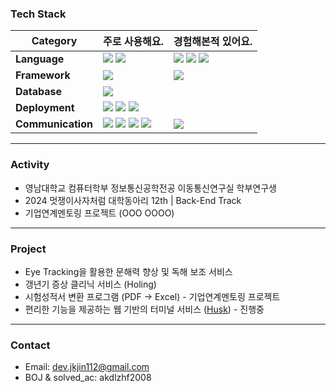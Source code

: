 ### Tech Stack
| Category                 | 주로 사용해요.                                                                                                                                                                                          | 경험해본적 있어요.                                                                                                                                                                     |
|--------------------------|--------------------------------------------------------------------------------------------------------------------------------------------------------------------------------------------------------|-----------------------------------------------------------------------------------------------------------------------------------------------------------------------------------|
| **Language** | <img src="https://img.shields.io/badge/java-007396?style=for-the-badge&logo=java&logoColor=white"> <img src="https://img.shields.io/badge/python-3776AB?style=for-the-badge&logo=python&logoColor=white"> | <img src="https://img.shields.io/badge/c-A8B9CC?style=for-the-badge&logo=c&logoColor=white"> <img src="https://img.shields.io/badge/c++-00599C?style=for-the-badge&logo=c%2B%2B&logoColor=white"> <img src="https://img.shields.io/badge/javascript-F7DF1E?style=for-the-badge&logo=javascript&logoColor=black">  |
| **Framework** | <img src="https://img.shields.io/badge/springboot-6DB33F?style=for-the-badge&logo=springboot&logoColor=white"> | <img src="https://img.shields.io/badge/node.js-339933?style=for-the-badge&logo=Node.js&logoColor=white"> |
| **Database** | <img src="https://img.shields.io/badge/mysql-4479A1?style=for-the-badge&logo=mysql&logoColor=white"> | |
| **Deployment** | <img src="https://img.shields.io/badge/GitHub Actions-2088FF?style=for-the-badge&logo=GitHub Actions&logoColor=white"> <img src="https://img.shields.io/badge/amazon-FF9900?style=for-the-badge&logo=amazon&logoColor=white"> <img src="https://img.shields.io/badge/docker-%230db7ed.svg?style=for-the-badge&logo=docker&logoColor=white"> | |
| **Communication** | <img src="https://img.shields.io/badge/Notion-F3F3F3.svg?style=for-the-badge&logo=notion&logoColor=black"> <img src="https://img.shields.io/badge/github-181717?style=for-the-badge&logo=github&logoColor=white"> <img src="https://img.shields.io/badge/jira-0052CC?style=for-the-badge&logo=jira&logoColor=white"> <img src="https://img.shields.io/badge/confluence-172B4D?style=for-the-badge&logo=confluence&logoColor=white"> | <img src="https://img.shields.io/badge/googlemeet-00897B?style=for-the-badge&logo=googlemeet&logoColor=white"> |


---
### Activity
- 영남대학교 컴퓨터학부 정보통신공학전공 이동통신연구실 학부연구생
- 2024 멋쟁이사자처럼 대학동아리 12th | Back-End Track
- 기업연계멘토링 프로젝트 (OOO OOOO)

---
### Project
- Eye Tracking을 활용한 문해력 향상 및 독해 보조 서비스
- 갱년기 증상 클리닉 서비스 (Holing)
- 시험성적서 변환 프로그램 (PDF → Excel) - 기업연계멘토링 프로젝트
- 편리한 기능을 제공하는 웹 기반의 터미널 서비스 ([Husk](https://husk.kr)) - 진행중
 
---
### Contact
- Email: dev.jkjin112@gmail.com
- BOJ & solved_ac: akdlzhf2008
